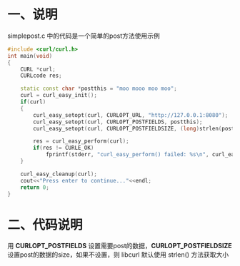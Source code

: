 # 一、说明

simplepost.c 中的代码是一个简单的post方法使用示例

```c++
#include <curl/curl.h>
int main(void)
{
    CURL *curl;
    CURLcode res;

    static const char *postthis = "moo mooo moo moo";
    curl = curl_easy_init();
    if(curl)
    {
        curl_easy_setopt(curl, CURLOPT_URL, "http://127.0.0.1:8080");
        curl_easy_setopt(curl, CURLOPT_POSTFIELDS, postthis);
        curl_easy_setopt(curl, CURLOPT_POSTFIELDSIZE, (long)strlen(postthis));

        res = curl_easy_perform(curl);
        if(res != CURLE_OK)
            fprintf(stderr, "curl_easy_perform() failed: %s\n", curl_easy_strerror(res));
    }

    curl_easy_cleanup(curl);
    cout<<"Press enter to continue..."<<endl;
    return 0;
}
```

# 二、代码说明

用 **CURLOPT_POSTFIELDS** 设置需要post的数据，**CURLOPT_POSTFIELDSIZE** 设置post的数据的size，如果不设置，则 libcurl  默认使用 strlen() 方法获取大小